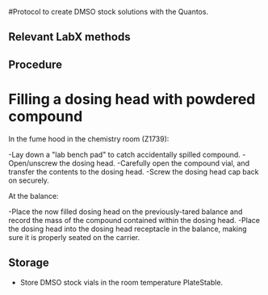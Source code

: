 #Protocol to create DMSO stock solutions with the Quantos.

## Relevant LabX methods 


## Procedure

# Filling a dosing head with powdered compound

In the fume hood in the chemistry room (Z1739):

-Lay down a "lab bench pad" to catch accidentally spilled compound.
-Open/unscrew the dosing head.
-Carefully open the compound vial, and transfer the contents to the dosing head.
-Screw the dosing head cap back on securely.

At the balance:

-Place the now filled dosing head on the previously-tared balance and record the mass of the compound contained within the dosing head.
-Place the dosing head into the dosing head receptacle in the balance, making sure it is properly seated on the carrier.


## Storage
- Store DMSO stock vials in the room temperature PlateStable.

